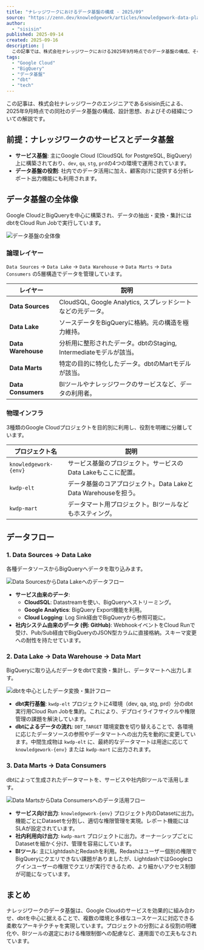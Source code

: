 ```yaml
---
title: "ナレッジワークにおけるデータ基盤の構成 - 2025/09"
source: "https://zenn.dev/knowledgework/articles/knowledgework-data-platform-20250905"
author:
  - "sisisin"
published: 2025-09-14
created: 2025-09-16
description: |
  この記事では、株式会社ナレッジワークにおける2025年9月時点でのデータ基盤の構成、その設計思想、そして現在に至るまでの経緯について解説します。Google Cloudを中心に構築されたデータ基盤の全体像から、各レイヤーでのデータの流れ、dbtを用いたデータ変換、そして最終的なデータ活用までを詳述しています。
tags:
  - "Google Cloud"
  - "BigQuery"
  - "データ基盤"
  - "dbt"
  - "tech"
---
```


この記事は、株式会社ナレッジワークのエンジニアであるsisisin氏による、2025年9月時点での同社のデータ基盤の構成、設計思想、およびその経緯についての解説です。

## 前提：ナレッジワークのサービスとデータ基盤

- **サービス基盤**: 主にGoogle Cloud (CloudSQL for PostgreSQL, BigQuery) 上に構築されており、`dev`, `qa`, `stg`, `prd`の4つの環境で運用されています。
- **データ基盤の役割**: 社内でのデータ活用に加え、顧客向けに提供する分析レポート出力機能にも利用されます。

## データ基盤の全体像

Google CloudとBigQueryを中心に構築され、データの抽出・変換・集計にはdbtをCloud Run Jobで実行しています。

![データ基盤の全体像](https://res.cloudinary.com/zenn/image/fetch/s--JXOnhR8i--/c_limit%2Cf_auto%2Cfl_progressive%2Cq_auto%2Cw_1200/https://storage.googleapis.com/zenn-user-upload/deployed-images/caee85b1a2becc62973518df.png%3Fsha%3Db81d7c29a6b558c3f5e17f14d7d20f8507c530ef)

### 論理レイヤー

`Data Sources` → `Data Lake` → `Data Warehouse` → `Data Marts` → `Data Consumers` の5層構造でデータを管理しています。

| レイヤー | 説明 |
| --- | --- |
| **Data Sources** | CloudSQL, Google Analytics, スプレッドシートなどの元データ。 |
| **Data Lake** | ソースデータをBigQueryに格納。元の構造を極力維持。 |
| **Data Warehouse** | 分析用に整形されたデータ。dbtのStaging, Intermediateモデルが該当。 |
| **Data Marts** | 特定の目的に特化したデータ。dbtのMartモデルが該当。 |
| **Data Consumers** | BIツールやナレッジワークのサービスなど、データの利用者。 |

### 物理インフラ

3種類のGoogle Cloudプロジェクトを目的別に利用し、役割を明確に分離しています。

| プロジェクト名 | 説明 |
| --- | --- |
| `knowledgework-{env}` | サービス基盤のプロジェクト。サービスのData Lakeもここに配置。 |
| `kwdp-elt` | データ基盤のコアプロジェクト。Data LakeとData Warehouseを担う。 |
| `kwdp-mart` | データマート用プロジェクト。BIツールなどもホスティング。 |

## データフロー

### 1. Data Sources → Data Lake

各種データソースからBigQueryへデータを取り込みます。

![Data SourcesからData Lakeへのデータフロー](https://res.cloudinary.com/zenn/image/fetch/s--Aot9SWLD--/c_limit%2Cf_auto%2Cfl_progressive%2Cq_auto%2Cw_1200/https://storage.googleapis.com/zenn-user-upload/deployed-images/b82c310e82949d47bc0f2b87.png%3Fsha%3D2b1e3e05c634d324cd6f682a9e76c58787e9d3d9)

- **サービス由来のデータ**:
  - **CloudSQL**: Datastreamを使い、BigQueryへストリーミング。
  - **Google Analytics**: BigQuery Export機能を利用。
  - **Cloud Logging**: Log Sink経由でBigQueryから参照可能に。
- **社内システム由来のデータ (例: GitHub)**: WebhookイベントをCloud Runで受け、Pub/Sub経由でBigQueryのJSON型カラムに直接格納。スキーマ変更への耐性を持たせています。

### 2. Data Lake → Data Warehouse → Data Mart

BigQueryに取り込んだデータをdbtで変換・集計し、データマートへ出力します。

![dbtを中心としたデータ変換・集計フロー](https://res.cloudinary.com/zenn/image/fetch/s--7T2X6CO---/c_limit%2Cf_auto%2Cfl_progressive%2Cq_auto%2Cw_1200/https://storage.googleapis.com/zenn-user-upload/deployed-images/97ca7c82b632b911c0cb8dc4.png%3Fsha%3Dbdf4e05a9bea4f52e40a3c9e5eae570dd4d85348)

- **dbt実行基盤**: `kwdp-elt` プロジェクトに4環境（dev, qa, stg, prd）分のdbt実行用Cloud Run Jobを集約。これにより、デプロイライフサイクルや権限管理の課題を解決しています。
- **dbtによるデータの流れ**: `DBT_TARGET` 環境変数を切り替えることで、各環境に応じたデータソースの参照やデータマートへの出力先を動的に変更しています。中間生成物は `kwdp-elt` に、最終的なデータマートは用途に応じて `knowledgework-{env}` または `kwdp-mart` に出力されます。

### 3. Data Marts → Data Consumers

dbtによって生成されたデータマートを、サービスや社内BIツールで活用します。

![Data MartsからData Consumersへのデータ活用フロー](https://res.cloudinary.com/zenn/image/fetch/s--Sp4w3g1x--/c_limit%2Cf_auto%2Cfl_progressive%2Cq_auto%2Cw_1200/https://storage.googleapis.com/zenn-user-upload/deployed-images/838a279f0a9f2ea7e70cc990.png%3Fsha%3D9d0dc41aff48eb0fb51a095ec0047a64967f70c7)

- **サービス向け出力**: `knowledgework-{env}` プロジェクト内のDatasetに出力。機能ごとにDatasetを分割し、適切な権限管理を実現。レポート機能にはSLAが設定されています。
- **社内利用向け出力**: `kwdp-mart` プロジェクトに出力。オーナーシップごとにDatasetを細かく分け、管理を容易にしています。
- **BIツール**: 主にLightdashとRedashを利用。Redashはユーザー個別の権限でBigQueryにクエリできない課題がありましたが、LightdashではGoogleログインユーザーの権限でクエリが実行できるため、より細かいアクセス制御が可能になっています。

## まとめ

ナレッジワークのデータ基盤は、Google Cloudのサービスを効果的に組み合わせ、dbtを中心に据えることで、複数の環境と多様なユースケースに対応できる柔軟なアーキテクチャを実現しています。プロジェクトの分割による役割の明確化や、BIツールの選定における権限制御への配慮など、運用面での工夫もなされています。
